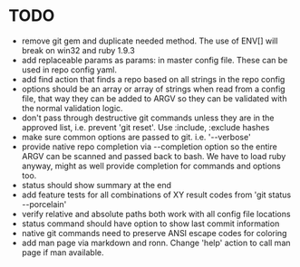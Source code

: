 TODO
====

* remove git gem and duplicate needed method.  The use of ENV[] will break on
  win32 and ruby 1.9.3
* add replaceable params as params: in master config file.  These  can be used
  in repo config yaml.
* add find action that finds a repo based on all strings in the repo config
* options should be an array or array of strings when read from a  config
  file, that way they can be added to ARGV so they can be validated with
  the normal validation logic.
* don't pass through destructive git commands unless they are in the approved
  list, i.e. prevent 'git reset'.  Use :include, :exclude hashes
* make sure common options are passed to git. i.e. '--verbose'
* provide native repo completion via --completion option so the entire ARGV can
  be scanned and passed back to bash.  We have to load ruby anyway, might as
  well provide completion for commands and options too.
* status should show summary at the end
* add feature tests for all combinations of XY result codes from 'git status --porcelain'
* verify relative and absolute paths both work with all config file locations
* status command should have option to show last commit information
* native git commands need to preserve ANSI escape codes for coloring
* add man page via markdown and ronn.  Change 'help' action to call man
  page if man available.
